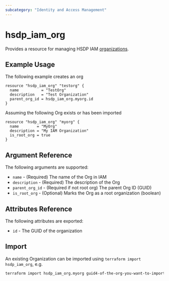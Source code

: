 ```yaml
---
subcategory: "Identity and Access Management"
---
```


# hsdp_iam_org

Provides a resource for managing HSDP IAM [organizations](https://www.hsdp.io/documentation/identity-and-access-management-iam/concepts/iam-resource-model).

## Example Usage

The following example creates an org

```hcl
resource "hsdp_iam_org" "testorg" {
  name          = "TestOrg"
  description   = "Test Organization"
  parent_org_id = hsdp_iam_org.myorg.id
}
```

Assuming the following Org exists or has been imported

```hcl
resource "hsdp_iam_org" "myorg" {
  name        = "MyOrg"
  description = "My IAM Organization"
  is_root_org = true
}
```

## Argument Reference

The following arguments are supported:

* `name` - (Required) The name of the Org in IAM
* `description` - (Required) The description of the Org
* `parent_org_id` - (Required if not root org) The parent Org ID (GUID)
* `is_root_org` - (Optional) Marks the Org as a root organization (boolean)

## Attributes Reference

The following attributes are exported:

* `id` - The GUID of the organization

## Import

An existing Organization can be imported using `terraform import hsdp_iam_org`, e.g.

```bash
terraform import hsdp_iam_org.myorg guid4-of-the-org-you-want-to-import-here
```

